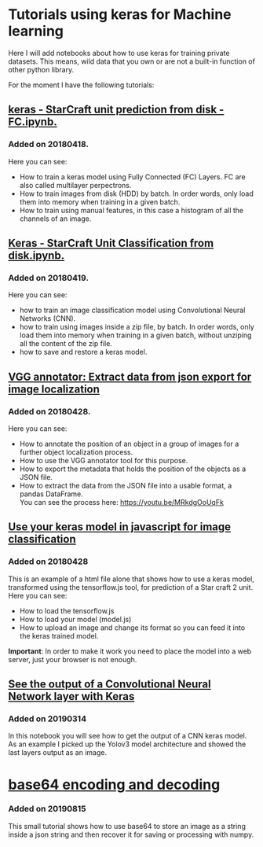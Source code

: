 # Tutorials using keras for Machine learning
Here I will add notebooks about how to use keras for training private datasets. This means, wild data that you own or are not a built-in function of other python library.

For the moment I have the following tutorials:  
## <a href="https://github.com/bsaldivaremc2/keras_tutorials/blob/master/Keras%20-%20StarCraft%20unit%20prediction%20from%20disk%20-%20FC.ipynb" target="_blank">keras - StarCraft unit prediction from disk - FC.ipynb. </a>
### Added on 20180418.
Here you can see:
* How to train a keras model using Fully Connected (FC) Layers. FC are also called multilayer perpectrons.
* How to train images from disk (HDD) by batch. In order words, only load them into memory when training in a given batch.
* How to train using manual features, in this case a histogram of all the channels of an image.

## <a href="https://github.com/bsaldivaremc2/keras_tutorials/blob/master/Keras%20-%20StarCraft%20Unit%20Classification%20from%20disk.ipynb" target="_blank"> Keras - StarCraft Unit Classification from disk.ipynb. </a>
### Added on 20180419.
Here you can see:  
* how to train an image classification model using Convolutional Neural Networks (CNN).  
* how to train using images inside a zip file, by batch. In order words, only load them into memory when training in a given batch, without unziping all the content of the zip file.
* how to save and restore a keras model.  

## <a href="https://github.com/bsaldivaremc2/keras_tutorials/blob/master/VGG_Data_extraction.ipynb" target="_blank" > VGG annotator: Extract data from json export for image localization </a>
### Added on 20180428.  
Here you can see:  
* How to annotate the position of an object in a group of images for a further object localization process.
* How to use the VGG annotator tool for this purpose.
* How to export the metadata that holds the position of the objects as a JSON file.
* How to extract the data from the JSON file into a usable format, a pandas DataFrame.  
You can see the process here: https://youtu.be/MRkdgOoUqFk 

## <a href="https://github.com/bsaldivaremc2/keras_tutorials/blob/master/tfjs.html" target="_blank"> Use your keras model in javascript for image classification</a>  
### Added on 20180428
This is an example of a html file alone that shows how to use a keras model, transformed using the tensorflow.js tool, for prediction of a Star craft 2 unit. Here you can see:
* How to load the tensorflow.js
* How to load your model (model.js)
* How to upload an image and change its format so you can feed it into the keras trained model.  
  
**Important**: In order to make it work you need to place the model into a web server, just your browser is not enough.  


## <a href="https://github.com/bsaldivaremc2/keras_tutorials/blob/master/get_yolo_darknet_model.ipynb" target="_blank"> See the output of a Convolutional Neural Network layer with Keras</a>  
### Added on 20190314
In this notebook you will see how to get the output of a CNN keras model. As an example I picked up the Yolov3 model architecture and showed the last layers output as an image.

# <a href="https://github.com/bsaldivaremc2/keras_tutorials/blob/master/python_base64_encode_decode.ipynb" target="_blank"> **base64 encoding and decoding**</a>  
### Added on 20190815  
This small tutorial shows how to use base64 to store an image as a string inside a json string and then recover it for saving or processing with numpy.  
  
